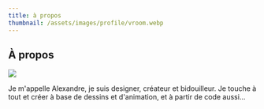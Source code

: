 ```yaml
---
title: à propos
thumbnail: /assets/images/profile/vroom.webp
---
```


## À propos

<img src=" {{ page.thumbnail }}" class="img-profile">

Je m'appelle Alexandre, je suis designer, créateur et bidouilleur.
Je touche à tout et créer à base de dessins et d'animation, et
à partir de code aussi...
